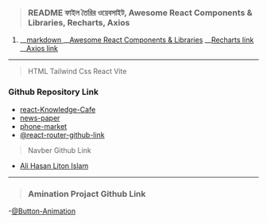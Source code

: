 > ### README ফাইল তৈরির ওয়েবসাইট, Awesome React Components & Libraries, Recharts, Axios
1. __[markdown ](https://www.markdownguide.org/cheat-sheet/)  __[Awesome React Components & Libraries](https://github.com/brillout/awesome-react-components)  __[Recharts link](https://recharts.org/en-US/guide)  __[Axios link](https://axios-http.com/docs/intro)
---

> HTML Tailwind Css React Vite

### Github Repository Link 

- [react-Knowledge-Cafe](https://github.com/DeveloperAlihasan404439/react-Knowledge-Cafe)
- [news-paper](https://github.com/DeveloperAlihasan404439/news-paper)
- [phone-market](https://github.com/DeveloperAlihasan404439/phone-market)
- [@react-router-github-link](https://github.com/DeveloperAlihasan404439/frist-router-projact)
> Navber Github Link
- [Ali Hasan Liton Islam](https://github.com/DeveloperAlihasan404439/nav-ber)
--- 
> ### Amination Projact Github Link
-[@Button-Animation](https://github.com/DeveloperAlihasan404439/button-animation)
